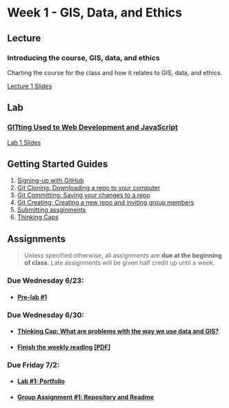 # Week 1 - GIS, Data, and Ethics

## Lecture
### Introducing the course, GIS, data, and ethics
Charting the course for the class and how it relates to GIS, data, and ethics.

[Lecture 1 Slides](./Materials/AA191_SU_W1_Lecture_1.pdf
)

## Lab
### [GITting Used to Web Development and JavaScript](./Lab/readme.md)
[Lab 1 Slides](./Materials/AA191_S_W1_Lab_1.pdf )

## Getting Started Guides
1. [Signing-up with GitHub](../Guides/github_sign_up.md)
2. [Git Cloning: Downloading a repo to your computer](../Guides/git_cloning.md)
3. [Git Committing: Saving your changes to a repo](../Guides/git_commit.md)
4. [Git Creating: Creating a new repo and inviting group members](../Guides/git_creating.md)
5. [Submitting assginments](../Guides/submit.md)
6. [Thinking Caps](../Guides/thinking_caps.md)
<!-- [Introduction to GIS](./Materials/a_optional_gis.md) -->

## Assignments
> Unless specified otherwise, all assignments are **due at the beginning of class**. Late assignments will be given half credit up until a week.

### Due Wednesday 6/23:
- #### [**Pre-lab #1**](./Materials/1_pre_lab_1.md)

### Due Wednesday 6/30:
- #### [**Thinking Cap: What are problems with the way we use data and GIS?**](./Materials/2_thinking_cap_1.md)
- #### [**Finish the weekly reading**](./Materials/reading.md) [[PDF]](Materials/An_Introduction_to_Critical_Cartography.pdf)

### Due Friday 7/2:
- #### [**Lab #1: Portfolio**](./Lab/lab_assignment.md)
- #### [**Group Assignment #1: Repository and Readme**](./Materials/group_assignment.md)


